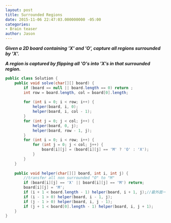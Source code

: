```yaml
---
layout: post
title: Surrounded Regions
date: 2015-11-06 22:47:03.000000000 -05:00
categories:
- Brain teaser
author: Jason
---
```

<p><strong><em>Given a 2D board containing 'X' and 'O', capture all regions surrounded by 'X'.<br />

A region is captured by flipping all 'O's into 'X's in that surrounded region.</em></strong></p>
``` java
public class Solution {
    public void solve(char[][] board) {
        if (board == null || board.length == 0) return ;
        int row = board.length, col = board[0].length;
        
        for (int i = 0; i < row; i++) {
            helper(board, i, 0);
            helper(board, i, col - 1);
        }
        for (int j = 0; j < col; j++) {
            helper(board, 0, j);
            helper(board, row - 1, j);
        }
        for (int i = 0; i < row; i++) {
            for (int j = 0; j < col; j++) {
                board[i][j] = (board[i][j] == 'M' ? 'O' : 'X');
            }
        }
    }
    
    public void helper(char[][] board, int i, int j) {
        //transfer all non surrounded "O" to "M"
        if (board[i][j] == 'X' || board[i][j] == 'M') return;
        board[i][j] = 'M';
        if (i + 1 < board.length - 1) helper(board, i + 1, j);//最外面一层就不需要再回去了
        if (i - 1 > 0) helper(board, i - 1, j);
        if (j - 1 > 0) helper(board, i, j - 1);
        if (j + 1 < board[0].length - 1) helper(board, i, j + 1);
    }
}
```

